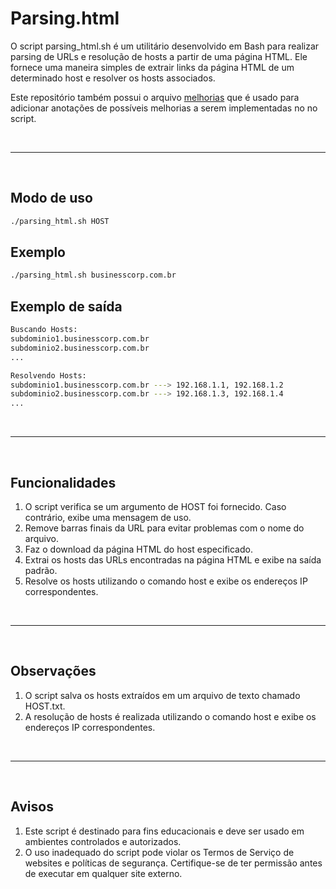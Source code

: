 # Parsing.html
O script parsing_html.sh é um utilitário desenvolvido em Bash para realizar parsing de URLs e resolução de hosts a partir de uma página HTML. Ele fornece uma maneira simples de extrair links da página HTML de um determinado host e resolver os hosts associados.

Este repositório também possui o arquivo [melhorias](https://github.com/arthurcortesr/Parsing-HTML/blob/main/melhorias.md) que é usado para adicionar anotações de possíveis melhorias a serem implementadas no no script.

<br>

---

<br>

## **Modo de uso**
```bash
./parsing_html.sh HOST
```

## **Exemplo**
```bash
./parsing_html.sh businesscorp.com.br
```

## **Exemplo de saída**

```bash
Buscando Hosts:
subdominio1.businesscorp.com.br
subdominio2.businesscorp.com.br
...

Resolvendo Hosts:
subdominio1.businesscorp.com.br ---> 192.168.1.1, 192.168.1.2
subdominio2.businesscorp.com.br ---> 192.168.1.3, 192.168.1.4
...
```

<br>

---

<br>

## **Funcionalidades**

1. O script verifica se um argumento de HOST foi fornecido. Caso contrário, exibe uma mensagem de uso.
2. Remove barras finais da URL para evitar problemas com o nome do arquivo.
3. Faz o download da página HTML do host especificado.
4. Extrai os hosts das URLs encontradas na página HTML e exibe na saída padrão.
5. Resolve os hosts utilizando o comando host e exibe os endereços IP correspondentes.

<br>

---

<br>

## **Observações**

1. O script salva os hosts extraídos em um arquivo de texto chamado HOST.txt.
2. A resolução de hosts é realizada utilizando o comando host e exibe os endereços IP correspondentes.

<br>

---

<br>

## **Avisos**

1. Este script é destinado para fins educacionais e deve ser usado em ambientes controlados e autorizados.
2. O uso inadequado do script pode violar os Termos de Serviço de websites e políticas de segurança. Certifique-se de ter permissão antes de executar em qualquer site externo.




















